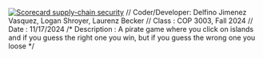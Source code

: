 [![Scorecard supply-chain security](https://github.com/Legolotz/PirateGame/actions/workflows/scorecard.yml/badge.svg)](https://github.com/Legolotz/PirateGame/actions/workflows/scorecard.yml)
// Coder/Developer: Delfino Jimenez Vasquez, Logan Shroyer, Laurenz Becker
// Class          : COP 3003, Fall 2024
// Date           : 11/17/2024
/* Description    :
   A pirate game where you click on islands and if you guess the right one you win, but if you guess the wrong one you loose
*/
